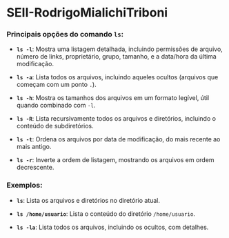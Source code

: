 # SEII-RodrigoMialichiTriboni


### Principais opções do comando `ls`:

- **`ls -l`**: Mostra uma listagem detalhada, incluindo permissões de arquivo, número de links, proprietário, grupo, tamanho, e a data/hora da última modificação.

- **`ls -a`**: Lista todos os arquivos, incluindo aqueles ocultos (arquivos que começam com um ponto `.`).

- **`ls -h`**: Mostra os tamanhos dos arquivos em um formato legível, útil quando combinado com `-l`.

- **`ls -R`**: Lista recursivamente todos os arquivos e diretórios, incluindo o conteúdo de subdiretórios.

- **`ls -t`**: Ordena os arquivos por data de modificação, do mais recente ao mais antigo.

- **`ls -r`**: Inverte a ordem de listagem, mostrando os arquivos em ordem decrescente.

### Exemplos:

- **`ls`**: Lista os arquivos e diretórios no diretório atual.
  
- **`ls /home/usuario`**: Lista o conteúdo do diretório `/home/usuario`.

- **`ls -la`**: Lista todos os arquivos, incluindo os ocultos, com detalhes.